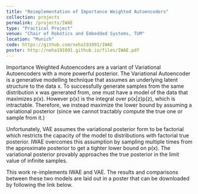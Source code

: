 ```yaml
---
title: "Reimplementation of Importance Weighted Autoencoders"
collection: projects
permalink: /projects/IWAE
type: "Practical Project"
venue: "Chair of Robotics and Embedded Systems, TUM"
location: "Munich"
code: https://github.com/neha191091/IWAE
poster: http://neha191091.github.io/files/IWAE.pdf
---
```


Importance Weighted Autoencoders are a variant of Variational Autoencoders with 
a more powerful posterior. The Variational Autoencoder is a generative modelling technique
that assumes an underlying latent structure to the data x. To successfully generate samples
from the same distribution x was generated from, one must have a model of the data that
maximizes p(x). However p(x) is the integral over p(x|z)p(z), which is intractable. Therefore,
we instead maximize the lower bound by assuming a variational posterior (since we cannot tractably
compute the true one or sample from it.)

Unfortunately, VAE assumes the variational posterior form to be factorial which restricts the
capacity of the model to distributions with factorial true posterior. 
IWAE overcomes this assumption by sampling multiple times from the approximate posterior to get 
a tighter lower bound on p(x). The variational posterior provably approaches the true posterior
in the limit value of infinite samples.

This work re-implements IWAE and VAE. The results and comparisons between these two models 
are laid out in a poster that can be downloaded by following the link below.